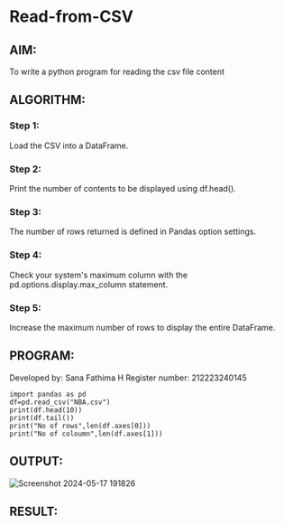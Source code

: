 # Read-from-CSV

## AIM:
To write a python program for reading the csv file content

## ALGORITHM:
### Step 1:
Load the CSV into a DataFrame.

### Step 2:
Print the number of contents to be displayed using df.head().

### Step 3:
The number of rows returned is defined in Pandas option settings.

### Step 4:
Check your system's maximum column with the pd.options.display.max_column statement.

### Step 5:
Increase the maximum number of rows to display the entire DataFrame.

## PROGRAM:
Developed by: Sana Fathima H Register number: 212223240145
```
import pandas as pd
df=pd.read_csv("NBA.csv")
print(df.head(10))
print(df.tail())
print("No of rows",len(df.axes[0]))
print("No of coloumn",len(df.axes[1]))
```

## OUTPUT:
![Screenshot 2024-05-17 191826](https://github.com/Sanafathima95773/Read-from-CSV/assets/147084627/261bf690-d056-45b8-9447-06eea50f3750)


## RESULT:
